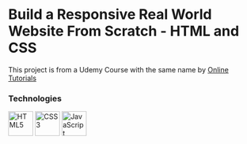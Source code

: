 # Build a Responsive Real World Website From Scratch - HTML and CSS

This project is from a Udemy Course with the same name by [Online Tutorials](https://www.youtube.com/@OnlineTutorialsYT)

### Technologies

<div class="flex">
<img src="https://cdn.jsdelivr.net/gh/devicons/devicon/icons/html5/html5-original.svg" width="50" height="50" alt="HTML5" />
<img src="https://cdn.jsdelivr.net/gh/devicons/devicon/icons/css3/css3-original.svg" width="50" height="50" alt="CSS3" />
<img src="https://cdn.jsdelivr.net/gh/devicons/devicon/icons/javascript/javascript-original.svg" width="50" height="50" alt="JavaScript" />
</div>